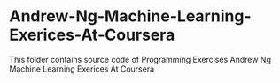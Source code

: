 # Andrew-Ng-Machine-Learning-Exerices-At-Coursera
This folder contains source code of Programming Exercises Andrew Ng Machine Learning Exerices At Coursera
